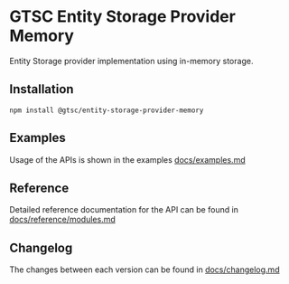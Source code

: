 # GTSC Entity Storage Provider Memory

Entity Storage provider implementation using in-memory storage.

## Installation

```shell
npm install @gtsc/entity-storage-provider-memory
```

## Examples

Usage of the APIs is shown in the examples [docs/examples.md](docs/examples.md)

## Reference

Detailed reference documentation for the API can be found in [docs/reference/modules.md](docs/reference/modules.md)

## Changelog

The changes between each version can be found in [docs/changelog.md](docs/changelog.md)
